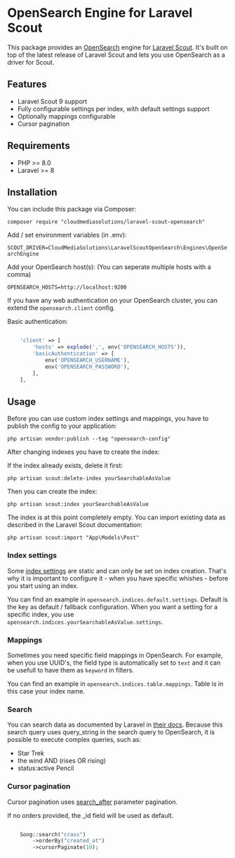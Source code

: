 # OpenSearch Engine for Laravel Scout

This package provides an [OpenSearch](https://opensearch.org/) engine for [Laravel Scout](https://laravel.com/docs/9.x/scout). It's built on top of the latest release of Laravel Scout and lets you use OpenSearch as a driver for Scout. 

## Features
- Laravel Scout 9 support
- Fully configurable settings per index, with default settings support
- Optionally mappings configurable
- Cursor pagination

## Requirements
- PHP >= 8.0
- Laravel >= 8

## Installation
You can include this package via Composer:

`composer require "cloudmediasolutions/laravel-scout-opensearch"`

Add / set environment variables (in .env):

`SCOUT_DRIVER=CloudMediaSolutions\LaravelScoutOpenSearch\Engines\OpenSearchEngine`

Add your OpenSearch host(s): (You can seperate multiple hosts with a comma)

`OPENSEARCH_HOSTS=http://localhost:9200`

If you have any web authentication on your OpenSearch cluster, you can extend the `opensearch.client` config.

Basic authentication:
```php

    'client' => [
        'hosts' => explode(',', env('OPENSEARCH_HOSTS')),
        'basicAuthentication' => [
            env('OPENSEARCH_USERNAME'),
            env('OPENSEARCH_PASSWORD'),
        ],
    ],

```

## Usage

Before you can use custom index settings and mappings, you have to publish the config to your application:

`php artisan vendor:publish --tag "opensearch-config"`

After changing indexes you have to create the index:

If the index already exists, delete it first:

`php artisan scout:delete-index yourSearchableAsValue`

Then you can create the index:

`php artisan scout:index yourSearchableAsValue`

The index is at this point completely empty. You can import existing data as described in the Laravel Scout documentation: 

`php artisan scout:import "App\Models\Post"`

### Index settings
Some [index settings](https://opensearch.org/docs/latest/opensearch/rest-api/index-apis/create-index/#index-settings) are static and can only be set on index creation. That's why it is important to configure it - when you have specific whishes - before you start using an index. 

You can find an example in `opensearch.indices.default.settings`. Default is the key as default / fallback configuration. When you want a setting for a specific index, you use `opensearch.indices.yourSearchableAsValue.settings`.

### Mappings
Sometimes you need specific field mappings in OpenSearch. For example, when you use UUID's, the field type is automatically set to `text` and it can be usefull to have them as `keyword` in filters. 

You can find an example in `opensearch.indices.table.mappings`. Table is in this case your index name. 

### Search
You can search data as documented by Laravel in [their docs](https://laravel.com/docs/9.x/scout#searching). Because this search query uses query_string in the search query to OpenSearch, it is possible to execute complex queries, such as:

- Star Trek
- the wind AND (rises OR rising)
- status:active Pencil

### Cursor pagination
Cursor pagination uses [search_after](https://opensearch.org/docs/latest/opensearch/search/paginate#the-search_after-parameter) parameter pagination.

If no orders provided, the _id field will be used as default.

```php

    Song::search("crass")
        ->orderBy("created_at")
        ->cursorPaginate(10);

```
